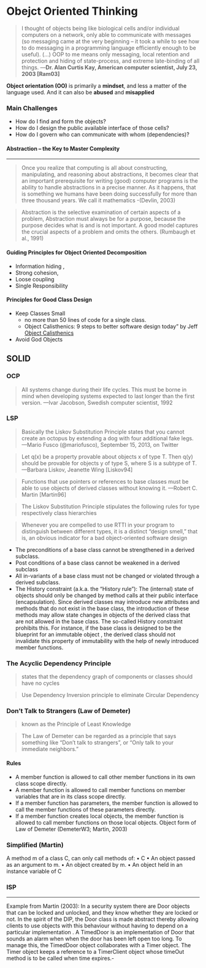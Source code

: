 # Obejct Oriented Thinking

>I thought of objects being like biological cells and/or individual computers on a network, only able to communicate with messages (so messaging came at the very beginning – it took a while to see how to do messaging in a programming language efficiently enough to be useful). (…) OOP to me means only messaging, local retention and protection and hiding of state-process, and extreme late-binding of all things.
—**Dr. Alan Curtis Kay, American computer scientist, July 23, 2003 [Ram03]**

**Object orientation (OO)** is primarily a **mindset**, and less a matter of the language used. And it can also be **abused** and **misapplied**

### Main Challenges
- How do I find and form the objects?
- How do I design the public available interface of those cells?
- How do I govern who can communicate with whom (dependencies)?

#### Abstraction – the Key to Master Complexity
---
>Once you realize that computing is all about constructing, manipulating, and reasoning about abstractions, it becomes clear that an important prerequisite for writing (good) computer programs is the ability to handle abstractions in a precise manner. As it happens, that is something we humans have been doing successfully for more than three thousand years. We call it mathematics 
>-(Devlin, 2003)

>Abstraction is the selective examination of certain aspects of a problem,
Abstraction must always be for a purpose, because the purpose decides what is and is not important. 
A good model captures the crucial aspects of a problem and omits the others. (Rumbaugh et al., 1991)

#### Guiding Principles for Object Oriented Decomposition
- Information hiding ,
-  Strong cohesion,
-  Loose coupling 
-  Single Responsibility

#### Principles for Good Class Design
- Keep Classes Small
	- no more than 50 lines of code for a single class.
	- Object Calisthenics: 9 steps to better software design today” by Jeff [Object Calisthenics](https://www.cs.helsinki.fi/u/luontola/tdd-2009/ext/ObjectCalisthenics.pdf)
- Avoid God Objects

## SOLID 

### OCP
> All systems change during their life cycles. This must be borne in mind when developing systems expected to last longer than the first version.
—Ivar Jacobson, Swedish computer scientist, 1992

### LSP
> Basically the Liskov Substitution Principle states that you cannot create an octopus by extending a dog with four additional fake legs.
—Mario Fusco (@mariofusco), September 15, 2013, on Twitter

>Let q(x) be a property provable about objects x of type T. Then q(y) should be provable for objects y of type S, where S is a subtype of T.
—Barbara Liskov, Jeanette Wing [Liskov94]

> Functions that use pointers or references to base classes must be able to use objects of derived classes without knowing it.
—Robert C. Martin [Martin96]

>The Liskov Substitution Principle stipulates the following rules for type respectively class hierarchies

> Whenever you are compelled to use RTTI in your program to distinguish between different types, it is a distinct “design smell,” that is, an obvious indicator for a bad object-oriented software design
- The preconditions of a base class cannot be strengthened in a derived subclass.
- Post conditions of a base class cannot be weakened in a derived subclass
- All in-variants of a base class must not be changed or violated through a derived subclass.
- The History constraint (a.k.a. the “History rule”): The (internal) state of objects should only be changed by method calls at their public interface (encapsulation). Since derived classes may introduce new attributes and methods that do not exist in the base class, the introduction of these methods may allow state changes in objects of the derived class that are not allowed in the base class. The so-called History constraint prohibits this. For instance, if the base class is designed to be the blueprint for an immutable object , the derived class should not invalidate this property of immutability with the help of newly introduced member functions.

### The Acyclic Dependency Principle 
>states that the dependency graph of components or classes should
have no cycles

> Use Dependency Inversion principle to eliminate Circular Dependency

### Don’t Talk to Strangers (Law of Demeter)
>  known as the Principle of Least Knowledge

>  The Law of Demeter can be regarded as a principle that says something like “Don’t talk to strangers”, or “Only talk to your immediate neighbors.”
#### Rules
- A member function is allowed to call other member functions in its own class scope directly.
-  A member function is allowed to call member functions on member variables that are in its class scope directly.
-  If a member function has parameters, the member function is allowed to call the member functions of these parameters directly.
-  If a member function creates local objects, the member function is allowed to call member functions on those local objects.
Object form of Law of Demeter (DemeterW3; Martin, 2003)
### Simplified (Martin)
A method m of a class C, can only call methods of:
• C
• An object passed as an argument to m.
• An object created by m.
• An object held in an instance variable of C

### ISP
-----------------------------------------------------------------------------------
Example from Martin (2003): In a security system there are Door objects that can be locked and unlocked, and they know whether they are locked or not. In the spirit of the DIP, the Door class is made abstract thereby allowing clients to use objects with this behaviour without having to depend on a particular implementation . A TimedDoor is an implementation of Door that sounds an alarm when when the door has been left open too long. To manage this, the TimedDoor object collaborates with a Timer object. The Timer object keeps a reference to a TimerClient object whose timeOut method is to be called when time expires.-
